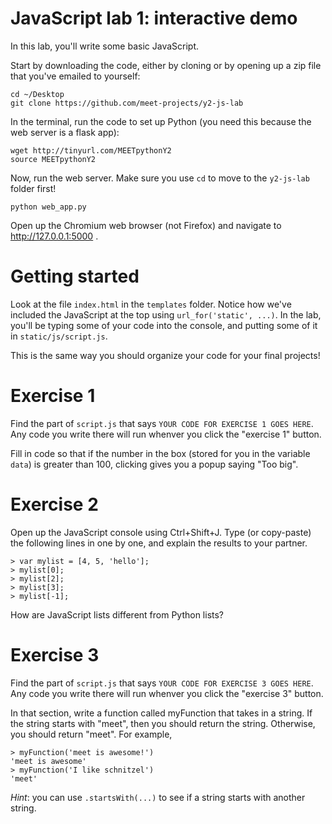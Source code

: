 # JavaScript lab 1: interactive demo

In this lab, you'll write some basic JavaScript.

Start by downloading the code, either by cloning or by opening
up a zip file that you've emailed to yourself:

```
cd ~/Desktop
git clone https://github.com/meet-projects/y2-js-lab
```

In the terminal, run the code to set up Python (you need this because the web server
is a flask app):

```
wget http://tinyurl.com/MEETpythonY2
source MEETpythonY2
```

Now, run the web server. Make sure you use `cd` to move to the
`y2-js-lab` folder first!

```
python web_app.py
```

Open up the Chromium web browser (not Firefox) and navigate to
http://127.0.0.1:5000 .

# Getting started

Look at the file `index.html` in the `templates` folder. Notice how we've
included the JavaScript at the top using `url_for('static', ...)`. In the lab,
you'll be typing some of your code into the console, and putting some of it in
`static/js/script.js`.

This is the same way you should organize your code for your final projects!

# Exercise 1

Find the part of `script.js` that says `YOUR CODE FOR EXERCISE 1 GOES HERE`.
Any code you write there will run whenver you click the "exercise 1" button.

Fill in code so that if the number in the box (stored for you in the variable
`data`) is greater than 100, clicking gives you a popup saying "Too big".


# Exercise 2

Open up the JavaScript console using Ctrl+Shift+J. Type (or copy-paste) the
following lines in one by one, and explain the results to your partner.

    > var mylist = [4, 5, 'hello'];
    > mylist[0];
    > mylist[2];
    > mylist[3];
    > mylist[-1];

How are JavaScript lists different from Python lists?

# Exercise 3

Find the part of `script.js` that says `YOUR CODE FOR EXERCISE 3 GOES HERE`.
Any code you write there will run whenver you click the "exercise 3" button.

In that section, write a function called myFunction that takes in a string.
If the string starts with "meet", then you should return the string. Otherwise,
you should return "meet". For example, 

```
> myFunction('meet is awesome!')
'meet is awesome'
> myFunction('I like schnitzel')
'meet'
```

*Hint*: you can use `.startsWith(...)` to see if a string starts with another
string.
